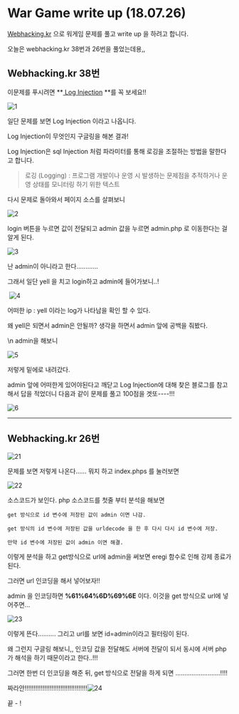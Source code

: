 # War Game write up (18.07.26) #

[Webhacking.kr](http://webhacking.kr) 으로 워게임 문제를 풀고 write up 을 하려고 합니다.

오늘은 webhacking.kr 38번과 26번을 풀었는데용,,



##  Webhacking.kr 38번 

이문제를 푸시려면 **[ Log Injection](http://unabated.tistory.com/entry/Log-Injection) **를 꼭 보세요!!

![1](C:\Users\Yellme\Desktop\1.PNG)

일단 문제를 보면 Log Injection 이라고 나옵니다. 

 Log Injection이 무엇인지 구글링을 해본 결과!

Log Injection은 sql Injection 처럼 파라미터를 통해 로깅을 조절하는 방법을 말한다고 합니다.

> 로깅 (Logging) : 프로그램 개발이나 운영 시 발생하는 문제점을 추적하거나 운영 상태를 모니터링 하기 위한 텍스트 



다시 문제로 돌아와서 페이지 소스를 살펴보니

![2](C:\Users\Yellme\Desktop\2.PNG)

login 버튼을 누르면 값이 전달되고 admin 값을 누르면 admin.php 로 이동한다는 걸 알게 된다.



![3](C:\Users\Yellme\Desktop\3.PNG)

 난 admin이 아니라고 한다............

그래서 일단 yell 을 치고 login하고 admin에 들어가보니..!

​                       ![4](C:\Users\Yellme\Desktop\4.PNG)

어떠한 ip : yell 이라는 log가 나타남을 확인 할 수 있다.

왜 yell은 되면서 admin은 안될까? 생각을 하면서 admin 앞에 공백을 줘봤다.

\n admin을 해보니

 ![5](C:\Users\Yellme\Desktop\5.PNG)

저렇게 밑에로 내려갔다.  

admin 앞에 어떠한게 있어야된다고 깨닫고  Log Injection에 대해 찾은 블로그를 참고해서 답을 적었더니 다음과 같이 문제를 풀고 100점을 겟또----!!! 

![6](C:\Users\Yellme\Desktop\6.PNG)





------



 ## Webhacking.kr 26번 ##

![21](C:\Users\Yellme\Desktop\21.PNG)

문제를 보면 저렇게 나온다...... 뭐지 하고 index.phps 를 눌러보면

![22](C:\Users\Yellme\Desktop\22.PNG)

소스코드가 보인다.  php 소스코드를 첫줄 부터 분석을 해보면 

```
get 방식으로 id 변수에 저장된 값이 admin 이면 나감.

get 방식의 id 변수에 저장된 값을 urldecode 을 한 후 다시 다시 id 변수에 저장.

만약 id 변수에 저장된 값이 admin 이면 해결.
```

이렇게 분석을 하고 get방식으로 url에 admin을 써보면 eregi 함수로 인해 강제 종료가 된다.

그러면 url 인코딩을 해서 넣어보자!!

admin 을 인코딩하면 **%61%64%6D%69%6E** 이다. 이것을 get 방식으로 url에 넣어주면...

![23](C:\Users\Yellme\Desktop\23.PNG)

이렇게 뜬다.......... 그리고 url를 보면 id=admin이라고 필터링이 된다. 

 왜 그런지 구글링 해보니,, 인코딩 값을 전달해도 서버에 전달이 되서 동시에 서버 php가 해석을 하기 때문이라고 한다..!!!

그러면 한번 더 인코딩을 해준 뒤, get 방식으로 전달을 하게 되면 .........................!!!!

짜라안!!!!!!!!!!!!!!!!!!!!!!!!!!!!!!!!!!!![24](C:\Users\Yellme\Desktop\24.PNG)





끝 - !

